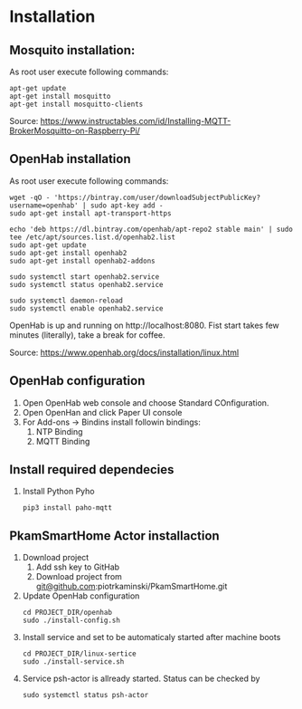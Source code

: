 # Installation

## Mosquito installation:

As root user execute following commands:

```
apt-get update
apt-get install mosquitto
apt-get install mosquitto-clients
```
Source: https://www.instructables.com/id/Installing-MQTT-BrokerMosquitto-on-Raspberry-Pi/

## OpenHab installation

As root user execute following commands:

```
wget -qO - 'https://bintray.com/user/downloadSubjectPublicKey?username=openhab' | sudo apt-key add -
sudo apt-get install apt-transport-https

echo 'deb https://dl.bintray.com/openhab/apt-repo2 stable main' | sudo tee /etc/apt/sources.list.d/openhab2.list
sudo apt-get update
sudo apt-get install openhab2
sudo apt-get install openhab2-addons

sudo systemctl start openhab2.service
sudo systemctl status openhab2.service

sudo systemctl daemon-reload
sudo systemctl enable openhab2.service

```
OpenHab is up and running on http://localhost:8080. Fist start takes few minutes (literally), take a break for coffee.

Source: https://www.openhab.org/docs/installation/linux.html

## OpenHab configuration

1. Open OpenHab web console and choose Standard COnfiguration.
2. Open OpenHan and click Paper UI console
3. For Add-ons -> Bindins install followin bindings:
    1. NTP Binding
    2. MQTT Binding

## Install required dependecies

1. Install Python Pyho 
    ```
    pip3 install paho-mqtt
    ```

## PkamSmartHome Actor installaction

1. Download project
    1. Add ssh key to GitHab
    1. Download project from git@github.com:piotrkaminski/PkamSmartHome.git
1. Update OpenHab configuration
    ```
    cd PROJECT_DIR/openhab
    sudo ./install-config.sh
    ```
1. Install service and set to be automaticaly started after machine boots
    ```
    cd PROJECT_DIR/linux-sertice
    sudo ./install-service.sh
    ```
1. Service psh-actor is allready started. Status can be checked by 
    ```
    sudo systemctl status psh-actor
    ```